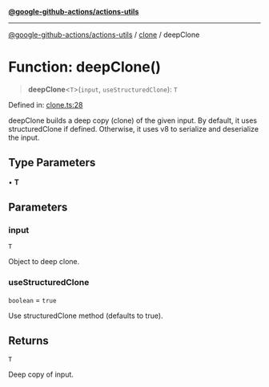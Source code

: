 [**@google-github-actions/actions-utils**](../../README.md)

***

[@google-github-actions/actions-utils](../../modules.md) / [clone](../README.md) / deepClone

# Function: deepClone()

> **deepClone**\<`T`\>(`input`, `useStructuredClone`): `T`

Defined in: [clone.ts:28](https://github.com/google-github-actions/actions-utils/blob/main/src/clone.ts#L28)

deepClone builds a deep copy (clone) of the given input. By default, it uses
structuredClone if defined. Otherwise, it uses v8 to serialize and
deserialize the input.

## Type Parameters

• **T**

## Parameters

### input

`T`

Object to deep clone.

### useStructuredClone

`boolean` = `true`

Use structuredClone method (defaults to true).

## Returns

`T`

Deep copy of input.
